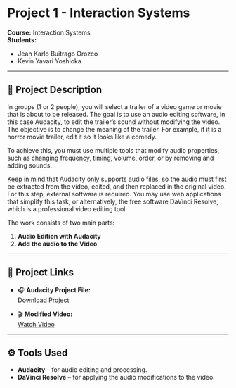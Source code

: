 # Project 1 - Interaction Systems  

**Course:** Interaction Systems  
**Students:**  
- Jean Karlo Buitrago Orozco  
- Kevin Yavari Yoshioka  

---

## 📌 Project Description  

In groups (1 or 2 people), you will select a trailer of a video game or movie that is about to be released.
The goal is to use an audio editing software, in this case Audacity, to edit the trailer’s sound without modifying the video. The objective is to change the meaning of the trailer. For example, if it is a horror movie trailer, edit it so it looks like a comedy.

To achieve this, you must use multiple tools that modify audio properties, such as changing frequency, timing, volume, order, or by removing and adding sounds.

Keep in mind that Audacity only supports audio files, so the audio must first be extracted from the video, edited, and then replaced in the original video. For this step, external software is required. You may use web applications that simplify this task, or alternatively, the free software DaVinci Resolve, which is a professional video editing tool.  

The work consists of two main parts:  
1. **Audio Edition with Audacity**  
2. **Add the audio to the Video**  

---

## 🔗 Project Links  

- 🎧 **Audacity Project File:**  
  [Download Project](https://javerianacaliedu-my.sharepoint.com/:u:/g/personal/jkbuitragoo_javerianacali_edu_co/ERYnt4dCJVNJgBYu7OIgNDABeNDhfhCOZKPmYZM2-ZY-kw?e=ZaLwji)  

- 🎬 **Modified Video:**  
  [Watch Video](https://javerianacaliedu-my.sharepoint.com/:v:/g/personal/kevinyavari123_javerianacali_edu_co/ERXabHR24FpOoENcoX7ldMQBHXena0fNN6LTtY2xPQFjbQ?nav=eyJyZWZlcnJhbEluZm8iOnsicmVmZXJyYWxBcHAiOiJPbmVEcml2ZUZvckJ1c2luZXNzIiwicmVmZXJyYWxBcHBQbGF0Zm9ybSI6IldlYiIsInJlZmVycmFsTW9kZSI6InZpZXciLCJyZWZlcnJhbFZpZXciOiJNeUZpbGVzTGlua0NvcHkifX0&e=ivUH7P)  

---

## ⚙️ Tools Used  

- **Audacity** – for audio editing and processing.  
- **DaVinci Resolve** – for applying the audio modifications to the video.
